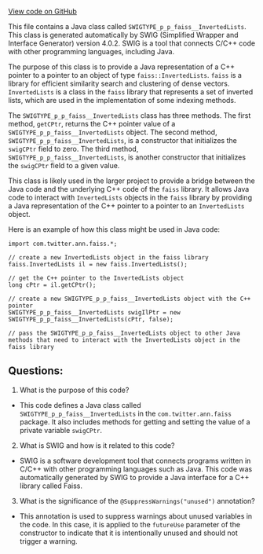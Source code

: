 [View code on GitHub](https://github.com/misbahsy/the-algorithm/ann/src/main/java/com/twitter/ann/faiss/swig/SWIGTYPE_p_p_faiss__InvertedLists.java)

This file contains a Java class called `SWIGTYPE_p_p_faiss__InvertedLists`. This class is generated automatically by SWIG (Simplified Wrapper and Interface Generator) version 4.0.2. SWIG is a tool that connects C/C++ code with other programming languages, including Java. 

The purpose of this class is to provide a Java representation of a C++ pointer to a pointer to an object of type `faiss::InvertedLists`. `faiss` is a library for efficient similarity search and clustering of dense vectors. `InvertedLists` is a class in the `faiss` library that represents a set of inverted lists, which are used in the implementation of some indexing methods. 

The `SWIGTYPE_p_p_faiss__InvertedLists` class has three methods. The first method, `getCPtr`, returns the C++ pointer value of a `SWIGTYPE_p_p_faiss__InvertedLists` object. The second method, `SWIGTYPE_p_p_faiss__InvertedLists`, is a constructor that initializes the `swigCPtr` field to zero. The third method, `SWIGTYPE_p_p_faiss__InvertedLists`, is another constructor that initializes the `swigCPtr` field to a given value. 

This class is likely used in the larger project to provide a bridge between the Java code and the underlying C++ code of the `faiss` library. It allows Java code to interact with `InvertedLists` objects in the `faiss` library by providing a Java representation of the C++ pointer to a pointer to an `InvertedLists` object. 

Here is an example of how this class might be used in Java code:

```
import com.twitter.ann.faiss.*;

// create a new InvertedLists object in the faiss library
faiss.InvertedLists il = new faiss.InvertedLists();

// get the C++ pointer to the InvertedLists object
long cPtr = il.getCPtr();

// create a new SWIGTYPE_p_p_faiss__InvertedLists object with the C++ pointer
SWIGTYPE_p_p_faiss__InvertedLists swigIlPtr = new SWIGTYPE_p_p_faiss__InvertedLists(cPtr, false);

// pass the SWIGTYPE_p_p_faiss__InvertedLists object to other Java methods that need to interact with the InvertedLists object in the faiss library
```
## Questions: 
 1. What is the purpose of this code?
- This code defines a Java class called `SWIGTYPE_p_p_faiss__InvertedLists` in the `com.twitter.ann.faiss` package. It also includes methods for getting and setting the value of a private variable `swigCPtr`.

2. What is SWIG and how is it related to this code?
- SWIG is a software development tool that connects programs written in C/C++ with other programming languages such as Java. This code was automatically generated by SWIG to provide a Java interface for a C++ library called Faiss.

3. What is the significance of the `@SuppressWarnings("unused")` annotation?
- This annotation is used to suppress warnings about unused variables in the code. In this case, it is applied to the `futureUse` parameter of the constructor to indicate that it is intentionally unused and should not trigger a warning.